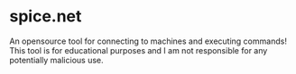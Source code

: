 # spice.net
An opensource tool for connecting to machines and executing commands! This tool is for educational purposes and I am not responsible for any potentially malicious use.
